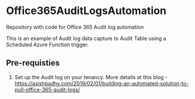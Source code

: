 # Office365AuditLogsAutomation
Repository with code for Office 365 Audit log automation

This is an example of Audit log data capture to Audit Table using a Scheduled Azure Function trigger.

## Pre-requisties
1. Set up the Audit log on your tenancy. More details at this blog - https://asishpadhy.com/2019/02/01/building-an-automated-solution-to-pull-office-365-audit-logs/

